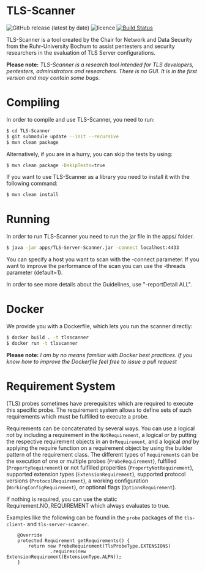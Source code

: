 # TLS-Scanner

![GitHub release (latest by date)](https://img.shields.io/github/v/release/tls-attacker/TLS-Scanner)
![licence](https://img.shields.io/badge/License-Apachev2-brightgreen.svg)
[![Build Status](https://hydrogen.cloud.nds.rub.de/buildStatus/icon.svg?job=TLS-Scanner)](https://hydrogen.cloud.nds.rub.de/job/TLS-Scanner/)

TLS-Scanner is a tool created by the Chair for Network and Data Security from the Ruhr-University Bochum to assist pentesters and security researchers in the evaluation of TLS Server configurations.

**Please note:**  *TLS-Scanner is a research tool intended for TLS developers, pentesters, administrators and researchers. There is no GUI. It is in the first version and may contain some bugs.*

# Compiling

In order to compile and use TLS-Scanner, you need to run:

```bash
$ cd TLS-Scanner
$ git submodule update --init --recursive
$ mvn clean package

```

Alternatively, if you are in a hurry, you can skip the tests by using:

```bash
$ mvn clean package -DskipTests=true
```

If you want to use TLS-Scanner as a library you need to install it with the following command:

```bash
$ mvn clean install
```

# Running

In order to run TLS-Scanner you need to run the jar file in the apps/ folder.

```bash
$ java -jar apps/TLS-Server-Scanner.jar -connect localhost:4433
```

You can specify a host you want to scan with the -connect parameter. If you want to improve the performance of the scan you can use the -threads parameter (default=1).

In order to see more details about the Guidelines, use "-reportDetail ALL".

# Docker

We provide you with a Dockerfile, which lets you run the scanner directly:

```bash
$ docker build . -t tlsscanner
$ docker run -t tlsscanner
```

**Please note:**  *I am by no means familiar with Docker best practices. If you know how to improve the Dockerfile
feel free to issue a pull request*


# Requirement System

(TLS) probes sometimes have prerequisites which are required to execute this specific probe. The requirement system allows to define sets of such requirements which must be fulfilled to execute a probe.

Requirements can be concatenated by several ways. You can use a logical *not* by including a requirement in the `NotRequirement`, a logical *or* by putting the respective requirement objects in an `OrRequirement`, and a logical *and* by applying the require function on a requirement object by using the builder pattern of the requirement class. 
The different types of `Requirement`s can be the execution of one or multiple probes (`ProbeRequirement`), fulfilled (`PropertyRequirement`) or not fulfilled properties (`PropertyNotRequirement`), supported extension types (`ExtensionRequirement`), supported protocol versions (`ProtocolRequirement`), a working configuration (`WorkingConfigRequirement`), or optional flags (`OptionsRequirement`).

If nothing is required, you can use the static Requirement.NO_REQUIREMENT which always evaluates to true.

Examples like the following can be found in the `probe` packages of the `tls-client-` and `tls-server-scanner`.

```code
    @Override
    protected Requirement getRequirements() {
        return new ProbeRequirement(TlsProbeType.EXTENSIONS)
                .requires(new ExtensionRequirement(ExtensionType.ALPN));
    }
```